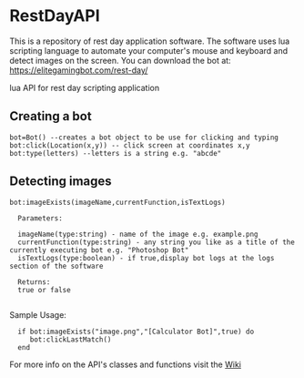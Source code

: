 # RestDayAPI
  This is a repository of rest day application software. The software uses lua scripting language to automate your computer's mouse and keyboard and detect images on the screen. You can download the bot at: https://elitegamingbot.com/rest-day/

lua API for rest day scripting application

## Creating a bot
```
bot=Bot() --creates a bot object to be use for clicking and typing
bot:click(Location(x,y)) -- click screen at coordinates x,y
bot:type(letters) --letters is a string e.g. "abcde"
```


## Detecting images
```
bot:imageExists(imageName,currentFunction,isTextLogs)
  
  Parameters:
  
  imageName(type:string) - name of the image e.g. example.png
  currentFunction(type:string) - any string you like as a title of the currently executing bot e.g. "Photoshop Bot"
  isTextLogs(type:boolean) - if true,display bot logs at the logs section of the software
  
  Returns:
  true or false
  
```
Sample Usage:
```
  if bot:imageExists("image.png","[Calculator Bot]",true) do
     bot:clickLastMatch()
  end
```
  
For more info on the API's classes and functions visit the [Wiki](https://github.com/elitegamingbot/RestDayAPI/wiki)
